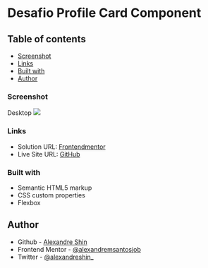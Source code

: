 # Desafio Profile Card Component

## Table of contents

  - [Screenshot](#screenshot)
  - [Links](#links)
  - [Built with](#built-with)
  - [Author](#author)

### Screenshot

Desktop
![](https://imgtr.ee/images/2023/05/15/v2Hkm.jpg)

### Links

- Solution URL: <a href="https://www.frontendmentor.io/solutions/profile-card-component-flex-RqR4H3nm9g"> Frontendmentor</a>
- Live Site URL: <a href="https://alexandremsantosjob.github.io/desafio-profile-card-component/"> GitHub</a>


### Built with

- Semantic HTML5 markup
- CSS custom properties
- Flexbox


## Author

- Github - [Alexandre Shin](https://github.com/alexandremsantosjob)
- Frontend Mentor - [@alexandremsantosjob](https://www.frontendmentor.io/profile/alexandremsantosjob)
- Twitter - [@alexandreshin_](https://twitter.com/alexandreshin_)
